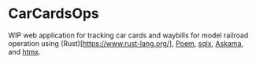 # CarCardsOps

WIP web application for tracking car cards and waybills for model railroad operation using (Rust)[https://www.rust-lang.org/], [Poem](https://github.com/poem-web/poem), [sqlx](https://github.com/jmoiron/sqlx), [Askama](https://github.com/djc/askama), and [htmx](https://htmx.org/).
